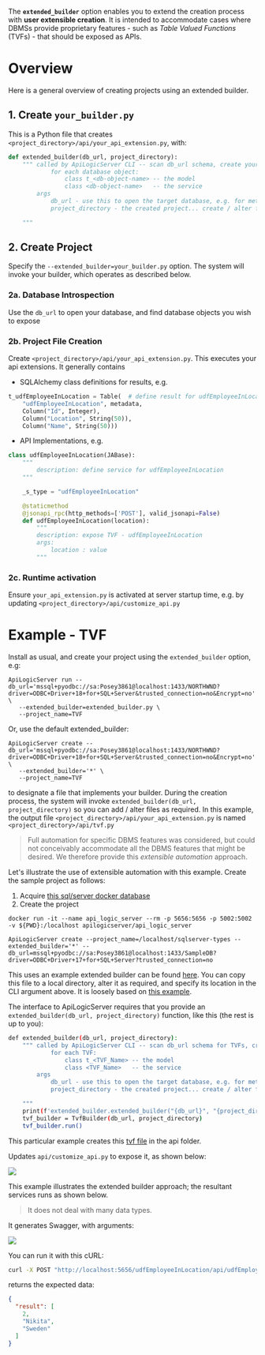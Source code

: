 The **`extended_builder`** option enables you to extend the creation process with **user extensible creation**. It is intended to accommodate cases where DBMSs provide proprietary features - such as _Table Valued Functions_ (TVFs) - that should be exposed as APIs.

# Overview

Here is a general overview of creating projects using an extended builder.


## 1. Create `your_builder.py`

This is a Python file that creates `<project_directory>/api/your_api_extension.py`, with:

```python
def extended_builder(db_url, project_directory):
    """ called by ApiLogicServer CLI -- scan db_url schema, create your_api_extension.py
            for each database object:
                class t_<db-object-name> -- the model
                class <db-object-name>   -- the service
        args
            db_url - use this to open the target database, e.g. for meta data
            project_directory - the created project... create / alter files here

    """
```

## 2. Create Project

Specify the `--extended_builder=your_builder.py` option.  The system will invoke your builder, which operates as described below.

### 2a. Database Introspection

Use the `db_url` to open your database, and find database objects you wish to expose

### 2b. Project File Creation

Create `<project_directory>/api/your_api_extension.py`.  This executes your api extensions.  It generally contains

* SQLAlchemy class definitions for results, e.g.

```python
t_udfEmployeeInLocation = Table(  # define result for udfEmployeeInLocation
	"udfEmployeeInLocation", metadata,
	Column("Id", Integer),
	Column("Location", String(50)),
	Column("Name", String(50)))
```

* API Implementations, e.g.

```python
class udfEmployeeInLocation(JABase):
	"""
		description: define service for udfEmployeeInLocation
	"""

	_s_type = "udfEmployeeInLocation"

	@staticmethod
	@jsonapi_rpc(http_methods=['POST'], valid_jsonapi=False)
	def udfEmployeeInLocation(location):
		"""
		description: expose TVF - udfEmployeeInLocation
		args:
			location : value
		"""
```

### 2c. Runtime activation

Ensure `your_api_extension.py` is activated at server startup time, e.g. by updating `<project_directory>/api/customize_api.py`


# Example - TVF

Install as usual, and create your project using the `extended_builder` option, e.g:

```
ApiLogicServer run --db_url='mssql+pyodbc://sa:Posey3861@localhost:1433/NORTHWND?driver=ODBC+Driver+18+for+SQL+Server&trusted_connection=no&Encrypt=no' \
   --extended_builder=extended_builder.py \
   --project_name=TVF
```

Or, use the default extended_builder:

```
ApiLogicServer create --db_url='mssql+pyodbc://sa:Posey3861@localhost:1433/NORTHWND?driver=ODBC+Driver+18+for+SQL+Server&trusted_connection=no&Encrypt=no' \
   --extended_builder='*' \
   --project_name=TVF
```

to designate a file that implements your builder. During the creation process, the system will invoke `extended_builder(db_url, project_directory)` so you can add / alter files as required.  In this example, the output file `<project_directory>/api/your_api_extension.py` is named `<project_directory>/api/tvf.py`

> Full automation for specific DBMS features was considered, but could not conceivably accommodate all the DBMS features that might be desired. We therefore provide this _extensible automation_ approach.

Let's illustrate the use of extensible automation with this example.  Create the sample project as follows:

1.  Acquire [this sql/server docker database](../Database-Connectivity/#northwind-sqlserver-docker)
2.  Create the project

```
docker run -it --name api_logic_server --rm -p 5656:5656 -p 5002:5002 -v ${PWD}:/localhost apilogicserver/api_logic_server

ApiLogicServer create --project_name=/localhost/sqlserver-types --extended_builder='*' --db_url=mssql+pyodbc://sa:Posey3861@localhost:1433/SampleDB?driver=ODBC+Driver+17+for+SQL+Server?trusted_connection=no
```

This uses an example extended builder can be found [here](https://github.com/valhuber/ApiLogicServer/blob/main/api_logic_server_cli/extended_builder.py). You can copy this file to a local directory, alter it as required, and specify its location in the CLI argument above. It is loosely based on [this example](https://gist.github.com/thomaxxl/f8cff63a80979b4a4da70fd835ec2b99).

The interface to ApiLogicServer requires that you provide an `extended_builder(db_url, project_directory)` function, like this (the rest is up to you):

```bash
def extended_builder(db_url, project_directory):
    """ called by ApiLogicServer CLI -- scan db_url schema for TVFs, create api/tvf.py
            for each TVF:
                class t_<TVF_Name> -- the model
                class <TVF_Name>   -- the service
        args
            db_url - use this to open the target database, e.g. for meta data
            project_directory - the created project... create / alter files here

    """
    print(f'extended_builder.extended_builder("{db_url}", "{project_directory}"')
    tvf_builder = TvfBuilder(db_url, project_directory)
    tvf_builder.run()
```

This particular example creates this [tvf file](https://github.com/valhuber/ApiLogicServer/blob/main/tvf.txt) in the api folder.

Updates `api/customize_api.py` to expose it, as shown below:

![](https://github.com/valhuber/apilogicserver/wiki/images/extended_builder/activate.png?raw=true)


This example illustrates the extended builder approach; the resultant services runs as shown below.

> It does not deal with many data types.

It generates Swagger, with arguments:

![](https://github.com/valhuber/apilogicserver/wiki/images/extended_builder/swagger.png?raw=true)

You can run it with this cURL:

```bash
curl -X POST "http://localhost:5656/udfEmployeeInLocation/api/udfEmployeeInLocation" -H  "accept: application/vnd.api+json" -H  "Content-Type: application/json" -d "{  \"location\": \"Sweden\"}"
```

returns the expected data:

```json
{
  "result": [
    2,
    "Nikita",
    "Sweden"
  ]
}
```
